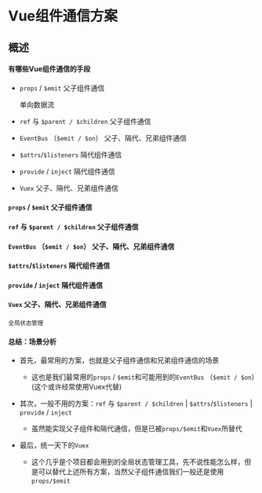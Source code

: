 <!--
 * @Description: 
 * @Date: 2019-08-22 11:50:14
 * @LastEditors: phoebus
 * @LastEditTime: 2019-08-22 13:41:05
 -->
# Vue组件通信方案

## 概述

#### 有哪些Vue组件通信的手段

* `props` / `$emit` 父子组件通信

	单向数据流

* `ref` 与 `$parent / $children` 父子组件通信

* `EventBus` （`$emit / $on`） 父子、隔代、兄弟组件通信

* `$attrs`/`$listeners` 隔代组件通信

* `provide` / `inject` 隔代组件通信

* `Vuex` 父子、隔代、兄弟组件通信

#### `props` / `$emit` 父子组件通信

#### `ref` 与 `$parent / $children` 父子组件通信

#### `EventBus` （`$emit / $on`） 父子、隔代、兄弟组件通信

#### `$attrs`/`$listeners` 隔代组件通信

#### `provide` / `inject` 隔代组件通信

#### `Vuex` 父子、隔代、兄弟组件通信

	全局状态管理

#### 总结：场景分析

* 首先，最常用的方案，也就是父子组件通信和兄弟组件通信的场景

	* 这也是我们最常用的`props` / `$emit`和可能用到的`EventBus` （`$emit / $on`）(这个或许经常使用Vuex代替)

* 其次，一般不用的方案：`ref` 与 `$parent / $children` | `$attrs`/`$listeners` | `provide` / `inject`

	* 虽然能实现父子组件和隔代通信，但是已被`props/$emit`和`Vuex`所替代

* 最后，统一天下的`Vuex`

	* 这个几乎是个项目都会用到的全局状态管理工具，先不说性能怎么样，但是可以替代上述所有方案，当然父子组件通信我们一般还是使用`props/$emit`

